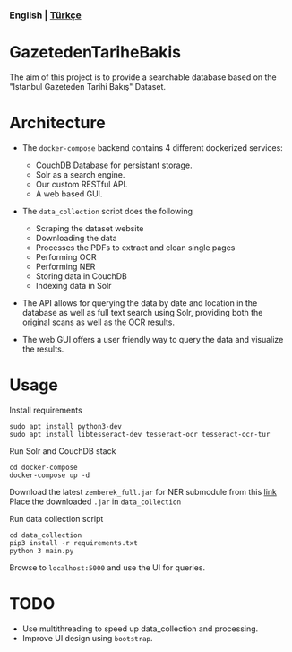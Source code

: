 ### **English** | [Türkçe](README.md)


# GazetedenTariheBakis

The aim of this project is to provide a searchable database based on the "Istanbul Gazeteden Tarihi Bakış" Dataset.

# Architecture

* The `docker-compose` backend contains 4 different dockerized services:
    * CouchDB Database for persistant storage.
    * Solr as a search engine.
    * Our custom RESTful API.
    * A web based GUI.

* The `data_collection` script does the following
    * Scraping the dataset website
    * Downloading the data
    * Processes the PDFs to extract and clean single pages
    * Performing OCR
    * Performing NER
    * Storing data in CouchDB
    * Indexing data in Solr

* The API allows for querying the data by date and location in the database as well as full text search using Solr, providing both the original scans as well as the OCR results.

* The web GUI offers a user friendly way to query the data and visualize the results.

# Usage

Install requirements

    sudo apt install python3-dev
    sudo apt install libtesseract-dev tesseract-ocr tesseract-ocr-tur

Run Solr and CouchDB stack

    cd docker-compose
    docker-compose up -d

Download the latest `zemberek_full.jar` for NER submodule from this [link](https://drive.google.com/drive/folders/1FN80VbqesnqU21us4c4Pvgv2VqUsSf2z)
Place the downloaded `.jar` in `data_collection`

Run data collection script

    cd data_collection
    pip3 install -r requirements.txt
    python 3 main.py

Browse to `localhost:5000` and use the UI for queries.

# TODO
* Use multithreading to speed up data_collection and processing.
* Improve UI design using `bootstrap`.
